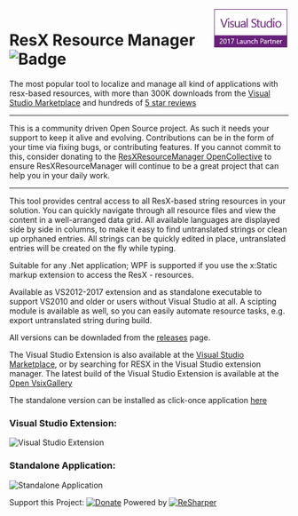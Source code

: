 <img style="float: right;" src="Assets/VS2017%20Launch%20Partner%20Logo%20Small.png">

# ResX Resource Manager ![Badge](https://tom-englert.visualstudio.com/_apis/public/build/definitions/75bf84d2-d359-404a-a712-07c9f693f635/7/badge) 


The most popular tool to localize and manage all kind of applications with resx-based resources, 
with more than 300K downloads from the [Visual Studio Marketplace](https://marketplace.visualstudio.com/items?itemName=TomEnglert.ResXManager) 
and hundreds of [5 star reviews](https://marketplace.visualstudio.com/items?itemName=TomEnglert.ResXManager#review-details)

---
This is a community driven Open Source project. 
As such it needs your support to keep it alive and evolving. 
Contributions can be in the form of your time via fixing bugs, or contributing features. 
If you cannot commit to this, consider donating to the [ResXResourceManager OpenCollective](https://opencollective.com/resxresourcemanager) to ensure ResXResourceManager will continue to be a great project that can help you in your daily work.

---

This tool provides central access to all ResX-based string resources in your solution. You can quickly navigate through all resource files and view the content in a well-arranged data grid.
All available languages are displayed side by side in columns, to make it easy to find untranslated strings or clean up orphaned entries. All strings can be quickly edited in place, untranslated entries will be created on the fly while typing.

Suitable for any .Net application; WPF is supported if you use the x:Static markup extension to access the ResX - resources.

Available as VS2012-2017 extension and as standalone executable to support VS2010 and older or users without Visual Studio at all.
A scipting module is available as well, so you can easily automate resource tasks, e.g. export untranslated string during build.

All versions can be downladed from the [releases](../../releases) page.

The Visual Studio Extension is also available at the [Visual Studio Marketplace](https://marketplace.visualstudio.com/items?itemName=TomEnglert.ResXManager), or by searching for RESX in the Visual Studio extension manager.
The latest build of the Visual Studio Extension is available at the [Open VsixGallery](http://vsixgallery.com/extension/43b35fe0-1f30-48de-887a-68256474202a)

The standalone version can be installed as click-once application [here](https://clickonce-tom-englert.azurewebsites.net/ResXResourceManager/ResXManager.application)

### Visual Studio Extension:
![Visual Studio Extension](Assets/VisualStudioMainScreen.png)

### Standalone Application:
![Standalone Application](Assets/StandaloneMainScreen.png)

Support this Project: 
<a href="https://www.paypal.com/cgi-bin/webscr?cmd=_s-xclick&hosted_button_id=799WX673GPQM8"><img title="Donate" src="https://www.paypalobjects.com/en_US/i/btn/btn_donate_SM.gif" alt="Donate" /></a>
<a href="https://opencollective.com/resxresourcemanager" alt="Support"><object style="height:65px" type="image/svg+xml" data="https://opencollective.com/resxresourcemanager/tiers/backer.svg?avatarHeight=72&width=200"></object></a>
Powered by <a href="http://www.jetbrains.com/resharper/"><img src="http://www.tom-englert.de/Images/icon_ReSharper.png" alt="ReSharper" width="64" height="64" /></a>


